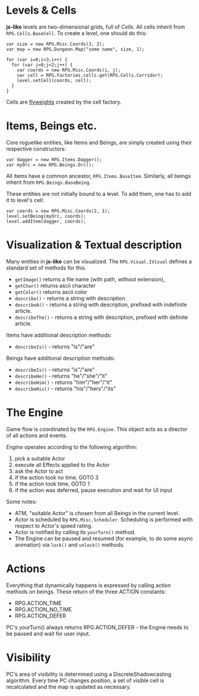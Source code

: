 # Levels & Cells #

**js-like** levels are two-dimensional grids, full of _Cells_. All cells inherit from `RPG.Cells.BaseCell`. To create a level, one should do this:
```
var size = new RPG.Misc.Coords(3, 2);
var map = new RPG.Dungeon.Map("some name", size, 1);

for (var i=0;i<3;i++) {
  for (var j=0;j<2;j++) {
    var coords = new RPG.Misc.Coords(i, j);
    var cell = RPG.Factories.cells.get(RPG.Cells.Corridor);
    level.setCell(coords, cell);
  } 
}
```

Cells are [flyweights](http://en.wikipedia.org/wiki/Flyweight_pattern) created by the cell factory.


# Items, Beings etc. #

Core roguelike entities, like Items and Beings, are simply created using their respective constructors:
```
var dagger = new RPG.Items.Dagger();
var myOrc = new RPG.Beings.Orc();
```

All items have a common ancestor, `RPG.Items.BaseItem`. Similarly, all beings inherit from `RPG.Beings.BaseBeing`.

These entities are not initially bound to a level. To add them, one has to add it to level's cell:
```
var coords = new RPG.Misc.Coords(2, 1);
level.setBeing(myOrc, coords);
level.addItem(dagger, coords);
```

# Visualization & Textual description #

Many entities in **js-like** can be visualized. The `RPG.Visual.IVisual` defines a standard set of methods for this.

  * `getImage()` returns a file name (with path, without extension),
  * `getChar()` returns ascii character
  * `getColor()` returns ascii color
  * `describe()` - returns a string with description.
  * `describeA()` - returns a string with description, prefixed with indefinite article.
  * `describeThe()` - returns a string with description, prefixed with definite article.

Items have additional description methods:

  * `describeIs()` - returns "is"/"are"

Beings have additional description methods:

  * `describeIs()` - returns "is"/"are"
  * `describeHe()` - returns "he"/"she"/"it"
  * `describeHim()` - returns "him"/"her"/"it"
  * `describeHis()` - returns "his"/"hers"/"its"

# The Engine #

Game flow is coordinated by the `RPG.Engine`. This object acts as a director of all actions and events.

_Engine_ operates according to the following algorithm:

  1. pick a suitable Actor
  1. execute all Effects applied to the Actor
  1. ask the Actor to act
  1. if the action took no time, GOTO 3
  1. if the action took time, GOTO 1
  1. if the action was deferred, pause execution and wait for UI input

Some notes:

  * ATM, "suitable Actor" is chosen from all Beings in the current level.
  * Actor is scheduled by `RPG.Misc.Scheduler`. Scheduling is performed with respect to Actor's speed rating.
  * Actor is notified by calling its `yourTurn()` method.
  * The Engine can be paused and resumed (for example, to do some async animation) via `lock()` and `unlock()` methods.

# Actions #

Everything that dynamically happens is expressed by calling action methods on beings. These return of the three ACTION constants:

  * RPG.ACTION\_TIME
  * RPG.ACTION\_NO\_TIME
  * RPG.ACTION\_DEFER

PC's yourTurn() always returns RPG.ACTION\_DEFER - the Engine needs to be paused and wait for user input.

# Visibility #

PC's area of visibility is determined using a DiscreteShadowcasting algorithm. Every time PC changes position, a set of visible cell is recalculated and the map is updated as necessary.
